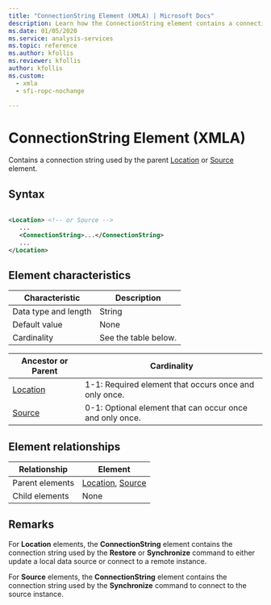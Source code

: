 ```yaml
---
title: "ConnectionString Element (XMLA) | Microsoft Docs"
description: Learn how the ConnectionString element contains a connection string used by the parent Location or Source element.
ms.date: 01/05/2020
ms.service: analysis-services
ms.topic: reference
ms.author: kfollis
ms.reviewer: kfollis
author: kfollis
ms.custom:
  - xmla
  - sfi-ropc-nochange

---
```

# ConnectionString Element (XMLA)

  Contains a connection string used by the parent [Location](../xml-elements-properties/location-element-xmla.md) or [Source](../xml-elements-properties/source-element-xmla.md) element.  
  
## Syntax  
  
```xml  
  
<Location> <!-- or Source -->  
   ...  
   <ConnectionString>...</ConnectionString>  
   ...  
</Location>  
```  
  
## Element characteristics  
  
|Characteristic|Description|  
|--------------------|-----------------|  
|Data type and length|String|  
|Default value|None|  
|Cardinality|See the table below.|  
  
|Ancestor or Parent|Cardinality|  
|------------------------|-----------------|  
|[Location](../xml-elements-properties/location-element-xmla.md)|1-1: Required element that occurs once and only once.|  
|[Source](../xml-elements-properties/source-element-xmla.md)|0-1: Optional element that can occur once and only once.|  
  
## Element relationships  
  
|Relationship|Element|  
|------------------|-------------|  
|Parent elements|[Location](../xml-elements-properties/location-element-xmla.md), [Source](../xml-elements-properties/source-element-xmla.md)|  
|Child elements|None|  
  
## Remarks  
 For **Location** elements, the **ConnectionString** element contains the connection string used by the **Restore** or **Synchronize** command to either update a local data source or connect to a remote instance.  
  
 For **Source** elements, the **ConnectionString** element contains the connection string used by the **Synchronize** command to connect to the source instance.  
